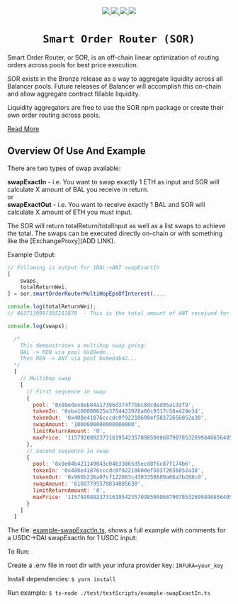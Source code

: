 <p align="center">
  <a href="https://circleci.com/gh/balancer-labs/balancer-sor">
    <img src="https://circleci.com/gh/balancer-labs/balancer-sor.svg?style=svg&circle-token=33636208d3161f79ff283b29c8dba9841bda8931" />
  </a>
  <a href="https://coveralls.io/github/balancer-labs/balancer-sor">
    <img src="https://coveralls.io/repos/github/balancer-labs/balancer-sor/badge.svg?t=7avwwt" />
  </a>
  <a href="https://www.gnu.org/licenses/gpl-3.0">
    <img src="https://img.shields.io/badge/License-GPLv3-green.svg" />
  </a>
  <a href="https://www.npmjs.com/package/@balancer-labs/sor">
    <img src="https://img.shields.io/badge/npm-v0.2.4-blue.svg?style=flat-square" />
  </a>
</p>

<h1 align=center><code>Smart Order Router (SOR)</code></h1>

Smart Order Router, or SOR, is an off-chain linear optimization of routing orders across pools for best price execution.

SOR exists in the Bronze release as a way to aggregate liquidity across all Balancer pools. Future releases of Balancer will accomplish this on-chain and allow aggregate contract fillable liquidity.

Liquidity aggregators are free to use the SOR npm package or create their own order routing across pools.

[Read More](https://docs.balancer.finance/protocol/sor)

## Overview Of Use And Example

There are two types of swap available:

**swapExactIn** - i.e. You want to swap exactly 1 ETH as input and SOR will calculate X amount of BAL you receive in return.  
or  
**swapExactOut** - i.e. You want to receive exactly 1 BAL and SOR will calculate X amount of ETH you must input.

The SOR will return totalReturn/totalInput as well as a list swaps to achieve the total. The swaps can be executed directly on-chain or with something like the [ExchangeProxy](ADD LINK).

Example Output:

```js
// Following is output for 1BAL->ANT swapExactIn
[
    swaps,
    totalReturnWei,
] = sor.smartOrderRouterMultiHopEpsOfInterest(....

console.log(totalReturnWei);
// 4637139997385211870  - This is the total amount of ANT received for 1BAL

console.log(swaps);

  /*
    This demonstrates a multihop swap going:
    BAL -> REN via pool 0x89ede...
    Then REN -> ANT via pool 0x9e04b42...
  */
  [
    // Multihop swap
    [
      // First sequence in swap
      {
        pool: '0x89edee8eb84a17396d374f7bbc8dc8ed95a133f9',
        tokenIn: '0xba100000625a3754423978a60c9317c58a424e3d',
        tokenOut: '0x408e41876cccdc0f92210600ef50372656052a38',
        swapAmount: '1000000000000000000',
        limitReturnAmount: '0',
        maxPrice: '115792089237316195423570985008687907853269984665640564039457584007913129639935'
      },
      // Second sequence in swap
      {
        pool: '0x9e04b421149043c04b33865d5ecd8f6c87f174b6',
        tokenIn: '0x408e41876cccdc0f92210600ef50372656052a38',
        tokenOut: '0x960b236a07cf122663c4303350609a66a7b288c0',
        swapAmount: '61607795579834805630',
        limitReturnAmount: '0',
        maxPrice: '115792089237316195423570985008687907853269984665640564039457584007913129639935'
      }
    ]
  ]
```

The file: [example-swapExactIn.ts](test/testScripts/example-swapExactIn.ts), shows a full example with comments for a USDC->DAI swapExactIn for 1 USDC input:

To Run:

Create a .env file in root dir with your infura provider key: `INFURA=your_key`

Install dependencies: `$ yarn install`

Run example: `$ ts-node ./test/testScripts/example-swapExactIn.ts`
